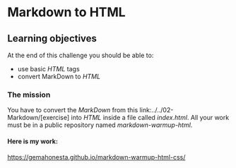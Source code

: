 # Markdown to HTML

## Learning objectives

At the end of this challenge you should be able to:

* use basic *HTML* tags
* convert MarkDown to *HTML*


### The mission

You have to convert the *MarkDown* from this link:../../02-Markdown/[exercise]
into *HTML* inside a file called _index.html_. All your work must be in a public
repository named _markdown-warmup-html_.

#### Here is my work:
  https://gemahonesta.github.io/markdown-warmup-html-css/
